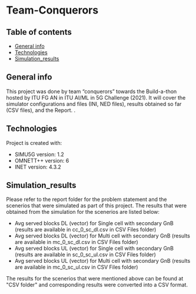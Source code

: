 # Team-Conquerors
## Table of contents
* [General info](#general-info)
* [Technologies](#technologies)
* [Simulation_results](#simulation_results)

## General info
This project was done by team “conquerors” towards the Build-a-thon hosted by ITU FG AN in ITU AI/ML in 5G Challenge (2021). It will cover the simulator configurations and files (INI, NED files), results obtained so far (CSV files), and the Report. .
	
## Technologies
Project is created with:
* SIMU5G version: 1.2
* OMNETT++ version: 6
* INET version: 4.3.2
	
## Simulation_results
Please refer to the report folder for the problem statement and the scenerios that were simulated as part of this project. 
The results that were obtained from the simulation for the scenerios are listed below:
* Avg served blocks DL (vector) for Single cell with secondary GnB (results are available in cc_0_sc_dl.csv in CSV Files folder)
* Avg served blocks DL (vector) for  Multi cell with secondary GnB (results are available in mc_0_sc_dl.csv in CSV Files folder)
* Avg served blocks UL (vector) for Single cell with secondary GnB (results are available in sc_0_sc_ul.csv in CSV Files folder)
* Avg served blocks UL (vector) for Multi cell with secondary GnB  (results are available in mc_0_sc_ul.csv in CSV Files folder)

The results for the scenerios that were mentioned above can be found at "CSV folder" and corresponding results were converted into a CSV format.




